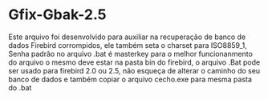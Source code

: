 # Gfix-Gbak-2.5
Este arquivo foi desenvolvido para auxiliar na recuperação de banco de dados Firebird corrompidos, ele também seta o charset para ISO8859_1,
Senha padrão no arquivo .bat é masterkey
para o melhor funcionanmento do arquivo o mesmo deve estar na pasta bin do firebird,
o arquivo .Bat pode ser usado para firebird 2.0 ou 2.5,
não esqueça de alterar o caminho do seu banco de dados e também
copiar o arquivo cecho.exe para mesma pasta do .bat
